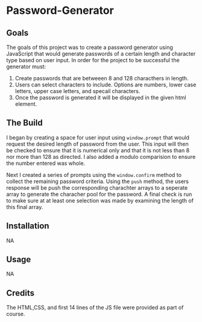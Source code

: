 # Password-Generator

## Goals
The goals of this project was to create a password generator using JavaScript that would generate passwords of a certain length and character type based on user input. In order for the project to be successful the generator must:

1. Create passwords that are betweeen 8 and 128 characthers in length. 
2. Users can select characters to include. Options are numbers, lower case letters, upper case letters, and specail characters. 
3. Once the password is generated it will be displayed in the given html element. 

## The Build

I began by creating a space for user input using `window.prompt` that would request the desired length of password from the user. This input will then be checked to ensure that it is numerical only and that it is not less than 8 nor more than 128 as directed. I also added a modulo comparision to ensure the number entered was whole. 

Next I created a series of prompts using the `window.confirm` method to collect the remaining password criteria.  Using the `push` method, the users response will be push the corresponding charachter arrays to a seperate array to generate the characher pool for the password. A final check is run to make sure at at least one selection was made by examining the length of this final array. 



## Installation
NA

## Usage
NA

## Credits
The HTML,CSS, and first 14 lines of the JS file were provided as part of course. 
